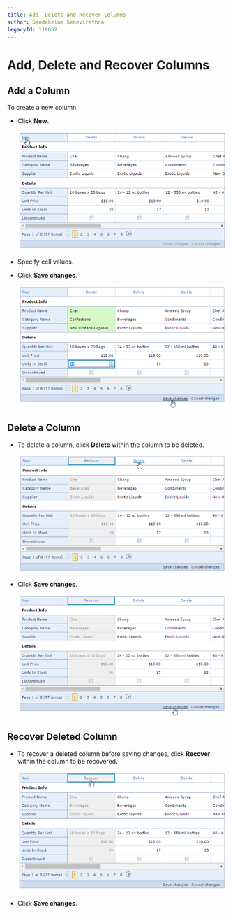 ```yaml
---
title: Add, Delete and Recover Columns
author: Sandakelum Senevirathna
legacyId: 118052
---
```

# Add, Delete and Recover Columns
## Add a Column
To create a new column:
* Click **New**.
	
	![EUD-ASPxVerticalGrid-AddNewRec](../../../images/img126997.png)
* Specify cell values.
* Click **Save changes**.
	
	![EUD-ASPxVerticalGrid-SaveChanges](../../../images/img126998.png)

## Delete a Column
* To delete a column, click **Delete** within the column to be deleted.
	
	![EUD-ASPxVerticalGrid-DeleteRec](../../../images/img126999.png)
* Click **Save changes**.
	
	![EUD-ASPxVerticalGrid--SaveChanges-Deleted](../../../images/img127001.png)

## Recover Deleted Column
* To recover a deleted column before saving changes, click **Recover** within the column to be recovered.
	
	![EUD-ASPxVerticalGrid-RecoverRec](../../../images/img127000.png)
* Click **Save changes**.
